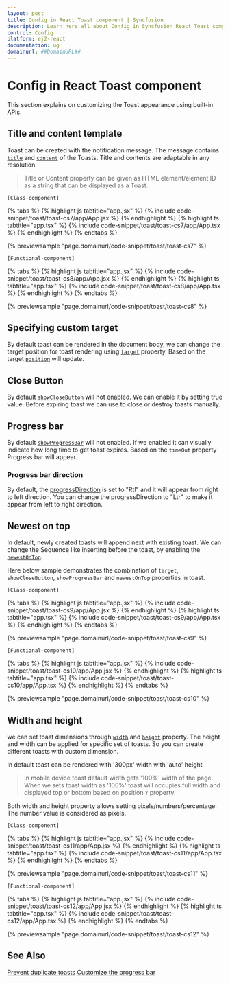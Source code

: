 ```yaml
---
layout: post
title: Config in React Toast component | Syncfusion
description: Learn here all about Config in Syncfusion React Toast component of Syncfusion Essential JS 2 and more.
control: Config 
platform: ej2-react
documentation: ug
domainurl: ##DomainURL##
---
```


# Config in React Toast component

This section explains on customizing the Toast appearance using built-in APIs.

## Title and content template

Toast can be created with the notification message. The message contains [`title`](https://ej2.syncfusion.com/react/documentation/api/toast/#title) and [`content`](https://ej2.syncfusion.com/react/documentation/api/toast/#content) of the Toasts. Title and contents are adaptable in any resolution.

> Title or Content property can be given as HTML element/element ID as a string that can be displayed as a Toast.

`[Class-component]`

{% tabs %}
{% highlight js tabtitle="app.jsx" %}
{% include code-snippet/toast/toast-cs7/app/App.jsx %}
{% endhighlight %}
{% highlight ts tabtitle="app.tsx" %}
{% include code-snippet/toast/toast-cs7/app/App.tsx %}
{% endhighlight %}
{% endtabs %}

 {% previewsample "page.domainurl/code-snippet/toast/toast-cs7" %}

`[Functional-component]`

{% tabs %}
{% highlight js tabtitle="app.jsx" %}
{% include code-snippet/toast/toast-cs8/app/App.jsx %}
{% endhighlight %}
{% highlight ts tabtitle="app.tsx" %}
{% include code-snippet/toast/toast-cs8/app/App.tsx %}
{% endhighlight %}
{% endtabs %}

 {% previewsample "page.domainurl/code-snippet/toast/toast-cs8" %}

## Specifying custom target

By default toast can be rendered in the document body, we can change the target position for toast rendering using [`target`](https://ej2.syncfusion.com/react/documentation/api/toast/#target) property. Based on the target [`position`](https://ej2.syncfusion.com/react/documentation/api/toast/#position) will update.

## Close Button

By default [`showCloseButton`](https://ej2.syncfusion.com/react/documentation/api/toast/#showclosebutton) will not enabled. We can enable it by setting true value. Before expiring toast we can use to close or destroy toasts manually.

## Progress bar

By default [`showProgressBar`](https://ej2.syncfusion.com/react/documentation/api/toast/#showprogressbar) will not enabled. If we enabled it can visually indicate how long time to get toast expires. Based on the `timeOut` property Progress bar will appear.

### Progress bar direction

By default, the [progressDirection](https://ej2.syncfusion.com/react/documentation/api/toast/#progressDirection) is set to "Rtl" and it will appear from right to left direction. You can change the progressDirection to "Ltr" to make it appear from left to right direction.

## Newest on top

In default, newly created toasts will append next with existing toast. We can change the Sequence like inserting before the toast, by enabling the [`newestOnTop`](https://ej2.syncfusion.com/react/documentation/api/toast/#newestontop).

Here below sample demonstrates the combination of `target`, `showCloseButton`, `showProgressBar` and `newestOnTop` properties in toast.

`[Class-component]`

{% tabs %}
{% highlight js tabtitle="app.jsx" %}
{% include code-snippet/toast/toast-cs9/app/App.jsx %}
{% endhighlight %}
{% highlight ts tabtitle="app.tsx" %}
{% include code-snippet/toast/toast-cs9/app/App.tsx %}
{% endhighlight %}
{% endtabs %}

 {% previewsample "page.domainurl/code-snippet/toast/toast-cs9" %}

`[Functional-component]`

{% tabs %}
{% highlight js tabtitle="app.jsx" %}
{% include code-snippet/toast/toast-cs10/app/App.jsx %}
{% endhighlight %}
{% highlight ts tabtitle="app.tsx" %}
{% include code-snippet/toast/toast-cs10/app/App.tsx %}
{% endhighlight %}
{% endtabs %}

 {% previewsample "page.domainurl/code-snippet/toast/toast-cs10" %}

## Width and height

we can set toast dimensions through [`width`](https://ej2.syncfusion.com/react/documentation/api/toast/#width) and [`height`](https://ej2.syncfusion.com/react/documentation/api/toast/#height) property. The height and width can be applied for specific set of toasts. So you can create different toasts with custom dimension.

In default toast can be rendered with '300px' width with 'auto' height

   > In mobile device toast default width gets '100%' width of the page.
   > When we sets toast width as '100%' toast will occupies full width and displayed top or bottom based on position `Y` property.

Both width and height property allows setting pixels/numbers/percentage. The number value is considered as pixels.

`[Class-component]`

{% tabs %}
{% highlight js tabtitle="app.jsx" %}
{% include code-snippet/toast/toast-cs11/app/App.jsx %}
{% endhighlight %}
{% highlight ts tabtitle="app.tsx" %}
{% include code-snippet/toast/toast-cs11/app/App.tsx %}
{% endhighlight %}
{% endtabs %}

 {% previewsample "page.domainurl/code-snippet/toast/toast-cs11" %}

`[Functional-component]`

{% tabs %}
{% highlight js tabtitle="app.jsx" %}
{% include code-snippet/toast/toast-cs12/app/App.jsx %}
{% endhighlight %}
{% highlight ts tabtitle="app.tsx" %}
{% include code-snippet/toast/toast-cs12/app/App.tsx %}
{% endhighlight %}
{% endtabs %}

 {% previewsample "page.domainurl/code-snippet/toast/toast-cs12" %}

## See Also

[Prevent duplicate toasts](./how-to/prevent-duplicate-toast-display/)
[Customize the progress bar](./how-to/customize-progress-bar-theme-and-sizing/)